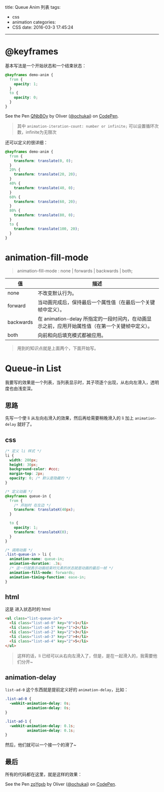 title: Queue Anim 列表
tags:
  - css
  - animation
categories:
  - CSS
date: 2016-03-3 17:45:24
---


# @keyframes
基本写法是一个开始状态和一个结束状态：
```css
@keyframes demo-anim {
  from {
    opacity: 1;
  }
  to {
    opacity: 0;
  }
}
```

<p data-height="268" data-theme-id="0" data-slug-hash="QNbBOy" data-default-tab="result" data-user="ochukai" class="codepen">See the Pen <a href="http://codepen.io/ochukai/pen/QNbBOy/">QNbBOy</a> by Oliver (<a href="http://codepen.io/ochukai">@ochukai</a>) on <a href="http://codepen.io">CodePen</a>.</p>
<script async src="//assets.codepen.io/assets/embed/ei.js"></script>

> 其中 `animation-iteration-count: number or infinite;` 可以设置循环次数，infinite为无限次

还可以定义的很详细：
```css
@keyframes demo-anim {
  from {
    transform: translate(0, 0);
  }
  20% {
    transform: translate(20, 20);
  }
  40% {
    transform: translate(40, 0);
  }
  60% {
    transform: translate(60, 20);
  }
  80% {
    transform: translate(80, 0);
  }
  to {
    transform: translate(100, 20);
  }
}

```

# animation-fill-mode
> animation-fill-mode : none | forwards | backwards | both;


值|描述
-|-
none|不改变默认行为。
forward|当动画完成后，保持最后一个属性值（在最后一个关键帧中定义）。
backwards|在 animation-delay 所指定的一段时间内，在动画显示之前，应用开始属性值（在第一个关键帧中定义）。
both|向前和向后填充模式都被应用。


> 用到的知识点就是上面两个，下面开始写。

# Queue-in List
我要写的效果是一个列表，当列表显示时，其子项逐个出现，从右向左滑入，透明度也由浅变深。

## 思路
先写一个使 li 从左向右滑入的效果，然后再给需要稍晚滑入的 li 加上 `animation-delay` 就好了。

## css
```css
/* 定义 li 样式 */
li {
  width: 200px;
  height: 30px;
  background-color: #ccc;
  margin-top: 2px;
  opacity: 0; /* 默认是隐藏的 */
}

/* 定义动画 */
@keyframes queue-in {
  from {
    /* 开始时 在左边 */
    transform: translateX(40px);
  }

  to {
    opacity: 1;
    transform: translateX(0);
  }
}

/* 调用动画 */
.list-queue-in > li {
  animation-name: queue-in;
  animation-duration: .3s;
  /* 这一行就表示动画结束时元素的状态就是动画的最后一帧 */
  animation-fill-mode: forwards;
  animation-timing-function: ease-in;
}
```


## html
这是 进入状态时的 html

```html
<ul class="list-queue-in">
  <li class="list-ad-0" key="0">1</li>
  <li class="list-ad-1" key="1">2</li>
  <li class="list-ad-2" key="2">3</li>
  <li class="list-ad-3" key="2">4</li>
  <li class="list-ad-4" key="2">5</li>
</ul>
```
> 这样的话，li 已经可以从右向左滑入了，但是，是在一起滑入的，我需要他们分开~

## animation-delay

`list-ad-0` 这个东西就是提前定义好的 `animation-delay`，比如：

```css
.list-ad-0 {
  -webkit-animation-delay: 0s;
          animation-delay: 0s;
}

.list-ad-1 {
  -webkit-animation-delay: 0.1s;
          animation-delay: 0.1s;
}
```
然后，他们就可以一个接一个的滑了~

## 最后
所有的代码都在这里，就是这样的效果：
<p data-height="268" data-theme-id="0" data-slug-hash="zqYgxb" data-default-tab="result" data-user="ochukai" class="codepen">See the Pen <a href="http://codepen.io/ochukai/pen/zqYgxb/">zqYgxb</a> by Oliver (<a href="http://codepen.io/ochukai">@ochukai</a>) on <a href="http://codepen.io">CodePen</a>.</p>
<script async src="//assets.codepen.io/assets/embed/ei.js"></script>
